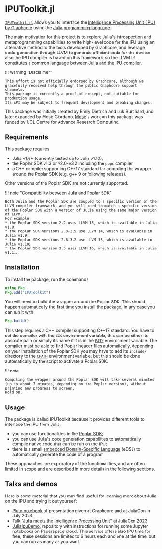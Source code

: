 # IPUToolkit.jl

[`IPUToolkit.jl`](https://github.com/JuliaIPU/IPUToolkit.jl) allows you to interface the [Intelligence Processing Unit (IPU) by Graphcore](https://www.graphcore.ai/products/ipu) using the [Julia programming language](https://julialang.org/).

The main motivation for this project is to explore Julia's introspection and metaprogramming capabilities to write high-level code for the IPU using an alternative method to the tools developed by Graphcore, and leverage code-generation through LLVM to generate efficient code for the device: also the IPU compiler is based on this framework, so the LLVM IR constitutes a common language between Julia and the IPU compiler.

!!! warning "Disclaimer"

    This effort is not officially endorsed by Graphcore, although we gracefully received help through the public Graphcore support channels.
    This package is currently a proof-of-concept, not suitable for production usage.
	Its API may be subject to frequent development and breaking changes.

This package was initially created by Emily Dietrich and Luk Burchard, and later expanded by Mosè Giordano.
[Mosè](https://github.com/giordano)'s work on this package was funded by [UCL Centre for Advance Research Computing](https://www.ucl.ac.uk/advanced-research-computing).

## Requirements

This package requires

* Julia v1.6+ (currently tested up to Julia v1.10),
* the Poplar SDK v1.3 or v2.0-v3.2 including the `popc` compiler,
* a C++ compiler supporting C++17 standard for compiling the wrapper around the Poplar SDK (e.g. g++ 9 or following releases).

Other versions of the Poplar SDK are not currently supported.

!!! note "Compatibility between Julia and Poplar SDK"

    Both Julia and the Poplar SDK are coupled to a specific version of the LLVM compiler framework, and you will need to match a specific version of the Poplar SDK with a version of Julia using the same major version of LLVM.
    For example
    * the Poplar SDK version 2.2 uses LLVM 13, which is available in Julia v1.8;
    * the Poplar SDK versions 2.3-2.5 use LLVM 14, which is available in Julia v1.9;
    * the Poplar SDK versions 2.6-3.2 use LLVM 15, which is available in Julia v1.10;
    * the Poplar SDK version 3.3 uses LLVM 16, which is available in Julia v1.11.

## Installation

To install the package, run the commands

```julia
using Pkg
Pkg.add("IPUToolkit")
```

You will need to build the wrapper around the Poplar SDK.
This should happen automatically the first time you install the package, in any case you can run it with

```julia
Pkg.build()
```

This step requires a C++ compiler supporting C++17 standard.
You have to set the compiler with the `CXX` environment variable, this can be either its absolute path or simply its name if it is in the [`PATH`](https://en.wikipedia.org/wiki/PATH_(variable)) environment variable.
The compiler must be able to find Poplar header files automatically, depending on your installation of the Poplar SDK you may have to add its `include/` directory to the [`CPATH`](https://gcc.gnu.org/onlinedocs/cpp/Environment-Variables.html) environment variable, but this should be done automatically by the script to activate a Poplar SDK.

!!! note

	Compiling the wrapper around the Poplar SDK will take several minutes (up to about 7 minutes, depending on the Poplar version), without printing any progress to screen.
	Hold on.

## Usage

The package is called IPUToolkit because it provides different tools to interface the IPU from Julia:

* you can use functionalities in the [Poplar SDK](https://www.graphcore.ai/products/poplar);
* you can use Julia's code generation capabilities to automatically compile native code that can be run on the IPU;
* there is a small [embedded Domain-Specific Language](https://en.wikipedia.org/wiki/Domain-specific_language) (eDSL) to automatically generate the code of a program.

These approaches are exploratory of the functionalities, and are often limited in scope and are described in more details in the following sections.

## Talks and demos

Here is some material that you may find useful for learning more about Julia on the IPU and trying it out yourself:

* [Pluto notebook](https://giordano.github.io/blog/2023-07-20-julia-ipu/) of presentation given at Graphcore and at JuliaCon in July 2023
* Talk "[Julia meets the Intelligence Processing Unit](https://www.youtube.com/watch?v=-fxB0kmcCVE)" at JuliaCon 2023
* [JuliaIpuDemo](https://github.com/JuliaIPU/JuliaIpuDemo), repository with instructions for running some Jupyter notebooks on Paperspace cloud.
  This service offers also IPU time for free, these sessions are limited to 6 hours each and one at the time, but you can run as many as you want.
